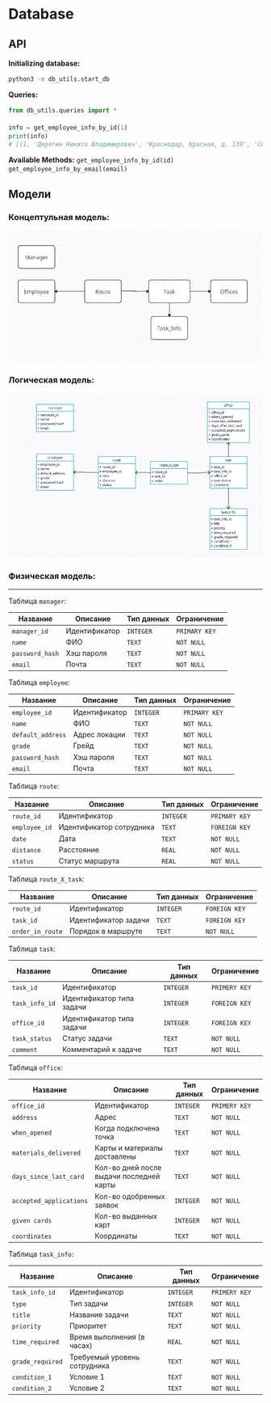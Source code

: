 # Database

## API

**Initializing database:**
```bash
python3 -m db_utils.start_db
```

**Queries:**
```python
from db_utils.queries import *

info = get_employee_info_by_id(1)
print(info)
# [(1, 'Дерягин Никита Владимирович', 'Краснодар, Красная, д. 139', 'Синьор', None, None)]
```

**Available Methods:**
`get_employee_info_by_id(id)`
`get_employee_info_by_email(email)`

## Модели

### Концептульная модель:
![](docs/conceptual_model.png)

### Логическая модель:
![](docs/logical_model.png)

### Физическая модель:

---

Таблица `manager`:

| Название        | Описание      | Тип данных | Ограничение   |
|-----------------|---------------|------------|---------------|
| `manager_id`    | Идентификатор | `INTEGER`  | `PRIMARY KEY` |
| `name`          | ФИО           | `TEXT`     | `NOT NULL`    |
| `password_hash` | Хэш пароля    | `TEXT`     | `NOT NULL`    |
| `email`         | Почта         | `TEXT`     | `NOT NULL`    |

Таблица `employee`:

| Название          | Описание      | Тип данных | Ограничение   |
|-------------------|---------------|------------|---------------|
| `employee_id`     | Идентификатор | `INTEGER`  | `PRIMARY KEY` |
| `name`            | ФИО           | `TEXT`     | `NOT NULL`    |
| `default_address` | Адрес локации | `TEXT`     | `NOT NULL`    |
| `grade`           | Грейд         | `TEXT`     | `NOT NULL`    |
| `password_hash`   | Хэш пароля    | `TEXT`     | `NOT NULL`    |
| `email`           | Почта         | `TEXT`     | `NOT NULL`    |

Таблица `route`:

| Название      | Описание                 | Тип данных | Ограничение    |
|---------------|--------------------------|------------|----------------|
| `route_id`    | Идентификатор            | `INTEGER`  | `PRIMARY KEY`  |
| `employee_id` | Идентификатор сотрудника | `TEXT`     | `FOREIGN KEY`  |
| `date`        | Дата                     | `TEXT`     | `NOT NULL`     |
| `distance`    | Расстояние               | `REAL`     | `NOT NULL`     |
| `status`      | Статус маршрута          | `REAL`     | `NOT NULL`     |

Таблица `route_X_task`:

| Название         | Описание             | Тип данных | Ограничение    |
|------------------|----------------------|------------|----------------|
| `route_id`       | Идентификатор        | `INTEGER`  | `FOREIGN KEY`  |
| `task_id`        | Идентификатор задачи | `TEXT`     | `FOREIGN KEY`  |
| `order_in_route` | Порядок в маршруте   | `TEXT`     | `NOT NULL`     |

Таблица `task`:

| Название       | Описание                  | Тип данных | Ограничение    |
|----------------|---------------------------|------------|----------------|
| `task_id`      | Идентификатор             | `INTEGER`  | `PRIMERY KEY`  |
| `task_info_id` | Идентификатор типа задачи | `INTEGER`  | `FOREIGN KEY`  |
| `office_id`    | Идентификатор типа задачи | `INTEGER`  | `FOREIGN KEY`  |
| `task_status`  | Статус задачи             | `TEXT`     | `NOT NULL`     |
| `comment`      | Комментарий к задаче      | `TEXT`     | `NOT NULL`     |

Таблица `office`:

| Название                | Описание                                 | Тип данных | Ограничение   |
|-------------------------|------------------------------------------|------------|---------------|
| `office_id`             | Идентификатор                            | `INTEGER`  | `PRIMERY KEY` |
| `address`               | Адрес                                    | `TEXT`     | `NOT NULL`    |
| `when_opened`           | Когда подключена точка                   | `TEXT`     | `NOT NULL`    |
| `materials_delivered`   | Карты и материалы доставлены             | `TEXT`     | `NOT NULL`    |
| `days_since_last_card`  | Кол-во дней после выдачи последней карты | `TEXT`     | `NOT NULL`    |
| `accepted_applications` | Кол-во одобренных заявок                 | `INTEGER`  | `NOT NULL`    |
| `given cards`           | Кол-во выданных карт                     | `INTEGER`  | `NOT NULL`    |
| `coordinates`           | Координаты                               | `TEXT`     | `NOT NULL`    |

Таблица `task_info`:

| Название         | Описание                     | Тип данных | Ограничение   |
|------------------|------------------------------|------------|---------------|
| `task_info_id`   | Идентификатор                | `INTEGER`  | `PRIMERY KEY` |
| `type`           | Тип задачи                   | `INTEGER`  | `NOT NULL`    |
| `title`          | Название задачи              | `TEXT`     | `NOT NULL`    |
| `priority`       | Приоритет                    | `TEXT`     | `NOT NULL`    |
| `time_required`  | Время выполнения (в часах)   | `REAL`     | `NOT NULL`    |
| `grade_required` | Требуемый уровень сотрудника | `TEXT`     | `NOT NULL`    |
| `condition_1 `   | Условие 1                    | `TEXT`     | `NOT NULL`    |
| `condition_2 `   | Условие 2                    | `TEXT`     | `NOT NULL`    |